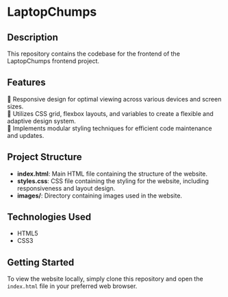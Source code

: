 # LaptopChumps

## Description
This repository contains the codebase for the frontend of the LaptopChumps frontend project.

## Features
📌 Responsive design for optimal viewing across various devices and screen sizes.  
📌 Utilizes CSS grid, flexbox layouts, and variables to create a flexible and adaptive design system.  
📌 Implements modular styling techniques for efficient code maintenance and updates.  

## Project Structure
- **index.html**: Main HTML file containing the structure of the website.  
- **styles.css**: CSS file containing the styling for the website, including responsiveness and layout design.  
- **images/**: Directory containing images used in the website.  

## Technologies Used
- HTML5
- CSS3

## Getting Started
To view the website locally, simply clone this repository and open the `index.html` file in your preferred web browser.
